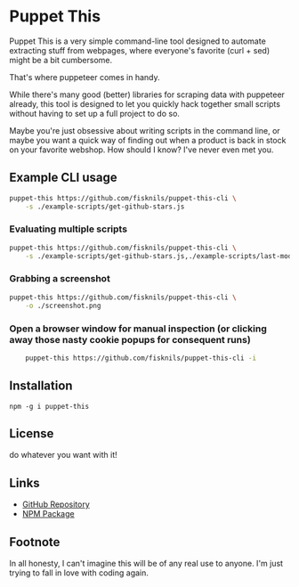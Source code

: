 # Puppet This
Puppet This is a very simple command-line tool designed to automate extracting stuff from webpages, where everyone's favorite (curl + sed) might be a bit cumbersome.

That's where puppeteer comes in handy.

While there's many good (better) libraries for scraping data with puppeteer already, this tool is designed to let you quickly hack together small scripts without having to set up a full project to do so.

Maybe you're just obsessive about writing scripts in the command line, or maybe you want a quick way of finding out when a product is back in stock on your favorite webshop. 
How should I know? I've never even met you.

## Example CLI usage
```bash
puppet-this https://github.com/fisknils/puppet-this-cli \
    -s ./example-scripts/get-github-stars.js
```

### Evaluating multiple scripts
```bash
puppet-this https://github.com/fisknils/puppet-this-cli \
    -s ./example-scripts/get-github-stars.js,./example-scripts/last-modified.js
```

### Grabbing a screenshot
```bash
puppet-this https://github.com/fisknils/puppet-this-cli \
    -o ./screenshot.png
```

### Open a browser window for manual inspection (or clicking away those nasty cookie popups for consequent runs)
```bash
    puppet-this https://github.com/fisknils/puppet-this-cli -i
```

## Installation
```npm -g i puppet-this```

## License
do whatever you want with it!

## Links
- [GitHub Repository](https://github.com/fisknils/puppet-this-cli)
- [NPM Package](https://npmjs.com/package/puppet-this)

## Footnote
In all honesty, I can't imagine this will be of any real use to anyone.
I'm just trying to fall in love with coding again.
